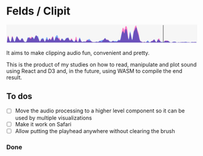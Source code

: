 # Felds / Clipit

![An example of an audio graph with multiple channels](./docs/graph.png)

It aims to make clipping audio fun, convenient and pretty.

This is the product of my studies on how to read, manipulate and plot sound using React and D3 and, in the future, using WASM to compile the end result.

## To dos

- [ ] Move the audio processing to a higher level component so it can be used by multiple visualizations
- [ ] Make it work on Safari
- [ ] Allow putting the playhead anywhere without clearing the brush

### Done
